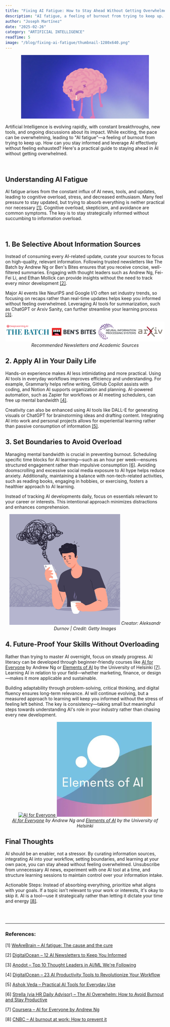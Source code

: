 ```yaml
---
title: "Fixing AI Fatigue: How to Stay Ahead Without Getting Overwhelmed"
description: "AI fatigue, a feeling of burnout from trying to keep up. How can you stay informed and leverage AI effectively without feeling exhausted? Here's a practical guide."
author: "Joseph Martínez"
date: "2025-02-26"
category: "ARTIFICIAL INTELLIGENCE"
readTime: 5
image: "/blog/fixing-ai-fatigue/thumbnail-1280x640.png"
---
```


<p style="text-align: center;">
    <img src="/blog/fixing-ai-fatigue/thumbnail-1280x640.png" alt="AI Fatigue" title="AI Fatigue" style="max-width: 80%;">
</p>

Artificial Intelligence is evolving rapidly, with constant breakthroughs, new tools, and ongoing discussions about its impact. While exciting, the pace can be overwhelming, leading to "AI fatigue"—a feeling of burnout from trying to keep up. How can you stay informed and leverage AI effectively without feeling exhausted? Here's a practical guide to staying ahead in AI without getting overwhelmed.

<br>

## Understanding AI Fatigue
AI fatigue arises from the constant influx of AI news, tools, and updates, leading to cognitive overload, stress, and decreased enthusiasm. Many feel pressure to stay updated, but trying to absorb everything is neither practical nor necessary <a href="#references">[1]</a>. Cognitive overload, skepticism, and avoidance are common symptoms. The key is to stay strategically informed without succumbing to information overload.

<br>

## 1. Be Selective About Information Sources

Instead of consuming every AI-related update, curate your sources to focus on high-quality, relevant information. Following trusted newsletters like The Batch by Andrew Ng or Ben's Bites ensures that you receive concise, well-filtered summaries. Engaging with thought leaders such as Andrew Ng, Fei-Fei Li, and Ethan Mollick can provide insights without the need to track every minor development <a href="#references">[2]</a>.

Major AI events like NeurIPS and Google I/O often set industry trends, so focusing on recaps rather than real-time updates helps keep you informed without feeling overwhelmed. Leveraging AI tools for summarization, such as ChatGPT or Arxiv Sanity, can further streamline your learning process <a href="#references">[3]</a>.

<p style="text-align: center; width: 100%;">
    <img src="/blog/fixing-ai-fatigue/newsletters-and-academic-sources.png" alt="Recommended Newsletters and Academic Sources" title="Recommended Newsletters and Academic Sources">
     <em>Recommended Newsletters and Academic Sources</em>
</p>


## 2. Apply AI in Your Daily Life

Hands-on experience makes AI less intimidating and more practical. Using AI tools in everyday workflows improves efficiency and understanding. For example, Grammarly helps refine writing, GitHub Copilot assists with coding, and Notion AI supports organization and planning. AI-powered automation, such as Zapier for workflows or AI meeting schedulers, can free up mental bandwidth <a href="#references">[4]</a>.

Creativity can also be enhanced using AI tools like DALL-E for generating visuals or ChatGPT for brainstorming ideas and drafting content. Integrating AI into work and personal projects allows for experiential learning rather than passive consumption of information <a href="#references">[5]</a>.

## 3. Set Boundaries to Avoid Overload

Managing mental bandwidth is crucial in preventing burnout. Scheduling specific time blocks for AI learning—such as an hour per week—ensures structured engagement rather than impulsive consumption <a href="#references">[6]</a>. Avoiding doomscrolling and excessive social media exposure to AI hype helps reduce anxiety. Additionally, maintaining a balance with non-tech-related activities, such as reading books, engaging in hobbies, or exercising, fosters a healthier approach to AI learning.

Instead of tracking AI developments daily, focus on essentials relevant to your career or interests. This intentional approach minimizes distractions and enhances comprehension.

<p style="text-align: center;">
    <img src="/blog/fixing-ai-fatigue/overwhelmed.jpg" alt="Overwhelmed person using a cell phone" title="Overwhelmed person using a cell phone" style="max-width: 350px;">
    <em>Creator: Aleksandr Durnov | Credit: Getty Images</em>
</p>


## 4. Future-Proof Your Skills Without Overloading

Rather than trying to master AI overnight, focus on steady progress. AI literacy can be developed through beginner-friendly courses like [AI for Everyone](https://www.coursera.org/learn/ai-for-everyone) by Andrew Ng or [Elements of AI](https://www.elementsofai.com/) by the University of Helsinki <a href="#references">[7]</a>. Learning AI in relation to your field—whether marketing, finance, or design—makes it more applicable and sustainable.

Building adaptability through problem-solving, critical thinking, and digital fluency ensures long-term relevance. AI will continue evolving, but a measured approach to learning will keep you informed without the stress of feeling left behind. The key is consistency—taking small but meaningful steps towards understanding AI's role in your industry rather than chasing every new development.

<p style="text-align: center;">
    <a href="https://www.coursera.org/learn/ai-for-everyone">
        <img src="https://d3njjcbhbojbot.cloudfront.net/api/utilities/v1/imageproxy/https://coursera-course-photos.s3.amazonaws.com/41/763803169e4d31a5e7611bc928124b/Course-Logo.png" alt="AI for Everyone" title="AI for Everyone" style="max-height: 300px;">
    </a>
    <a href="https://www.elementsofai.com/">
        <img src="/blog/fixing-ai-fatigue/elements-of-ai.png" alt="Elements of AI" title="Elements of AI" style="max-height: 300px;">
    </a>
    <br>
    <em><a href="https://www.coursera.org/learn/ai-for-everyone">AI for Everyone</a> by Andrew Ng and <a href="https://www.elementsofai.com/">Elements of AI</a> by the University of Helsinki</em>
</p>



## Final Thoughts

AI should be an enabler, not a stressor. By curating information sources, integrating AI into your workflow, setting boundaries, and learning at your own pace, you can stay ahead without feeling overwhelmed. Unsubscribe from unnecessary AI news, experiment with one AI tool at a time, and structure learning sessions to maintain control over your information intake.

Actionable Steps: Instead of absorbing everything, prioritize what aligns with your goals. If a topic isn't relevant to your work or interests, it's okay to skip it. AI is a tool—use it strategically rather than letting it dictate your time and energy <a href="#references">[8]</a>.

<br>
<br>


---

<h3 id="references">References:</h3>

[1] [WeAreBrain – AI fatigue: The cause and the cure](https://www.wearebrain.com/blog/ai-fatigue-the-cause-and-the-cure)

[2] [DigitalOcean – 12 AI Newsletters to Keep You Informed](https://www.digitalocean.com/resources/articles/ai-newsletters)

[3] [Anodot – Top 10 Thought Leaders in AI/ML We're Following](https://www.anodot.com/blog/top-10-thought-leaders-in-ai-ml-were-following)

[4] [DigitalOcean – 23 AI Productivity Tools to Revolutionize Your Workflow](https://www.digitalocean.com/resources/articles/ai-productivity-tools)

[5] [Ashok Veda – Practical AI Tools for Everyday Use](https://www.ashokveda.com/blog/practical-ai-tools-for-everyday-use)

[6] [Strella (via HR Daily Advisor) – The AI Overwhelm: How to Avoid Burnout and Stay Productive](https://hrdailyadvisor.blr.com/2024/10/25/the-ai-overwhelm-how-to-avoid-burnout-and-stay-productive/)

[7] [Coursera – AI for Everyone by Andrew Ng](https://www.coursera.org/learn/ai-for-everyone)

[8] [CNBC – AI burnout at work: How to prevent it](https://www.cnbc.com/2024/08/16/ai-burnout-workers.html#:~:text=Steps%20to%20prevent%20job%20burnout&text=%22Don't%20aim%20for%20moonshots,happiness%2C%20O'Neill%20said.)